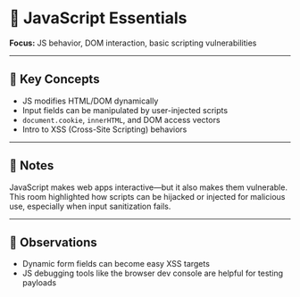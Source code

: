 # 📜 JavaScript Essentials

**Focus:** JS behavior, DOM interaction, basic scripting vulnerabilities

---

## 📘 Key Concepts

- JS modifies HTML/DOM dynamically
- Input fields can be manipulated by user-injected scripts
- `document.cookie`, `innerHTML`, and DOM access vectors
- Intro to XSS (Cross-Site Scripting) behaviors

---

## 🧠 Notes

JavaScript makes web apps interactive—but it also makes them vulnerable. This room highlighted how scripts can be hijacked or injected for malicious use, especially when input sanitization fails.

---

## 🧪 Observations

- Dynamic form fields can become easy XSS targets
- JS debugging tools like the browser dev console are helpful for testing payloads
